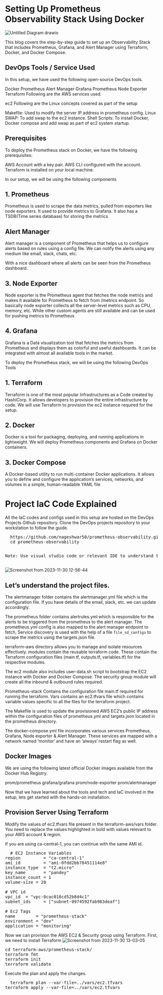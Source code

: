 # Setting Up Prometheus Observability Stack Using Docker
![Untitled Diagram drawio](https://github.com/nageshwar50/prometheus-observability-/assets/128671109/944bc774-9781-4da0-81ff-743e5b1a9e36)



This blog covers the step-by-step guide to set up an Observability Stack that includes Prometheus, Grafana, and Alert Manager using Terraform, Docker, and Docker Compose.
## DevOps Tools / Service Used
In this setup, we have used the following open-source DevOps tools.

Docker
Prometheus
Alert Manager
Grafana
Prometheus Node Exporter
Terraform
Following are the AWS services used.

ec2
Following are the Linux concepts covered as part of the setup

Makefile: Used to modify the server IP address in prometheus config.
Linux SWAP: To add swap to the ec2 instance.
Shell Scripts: To install Docker, Docker compose and add swap as part of ec2 system startup.

## Prerequisites
To deploy the Prometheus stack on Docker, we have the following prerequisites:

AWS Account with a key pair.
AWS CLI configured with the account.
Terraform is installed on your local machine.

In our setup, we will be using the following components

## 1. Prometheus
Prometheus is used to scrape the data metrics, pulled from exporters like node exporters. It used to provide metrics to Grafana. It also has a TSDB(Time series database) for storing the metrics

## Alert Manager
Alert manager is a component of Prometheus that helps us to configure alerts based on rules using a config file. We can notify the alerts using any medium like email, slack, chats, etc.

With a nice dashboard where all alerts can be seen from the Prometheus dashboard.

## 3. Node Exporter
Node exporter is the Prometheus agent that fetches the node metrics and makes it available for Prometheus to fetch from /metrics endpoint. So basically node exporter collects all the server-level metrics such as CPU, memory, etc.
While other custom agents are still available and can be used for pushing metrics to Prometheus

## 4. Grafana
Grafana is a Data visualization tool that fetches the metrics from Prometheus and displays them as colorful and useful dashboards.
It can be integrated with almost all available tools in the market.

To deploy the Prometheus stack, we will be using the following DevOps Tools

## 1. Terraform
Terraform is one of the most popular Infrastructures as a Code created by HashiCorp. It allows developers to provision the entire infrastructure by code. 
We will use Terraform to provision the ec2 instance required for the setup.

## 2. Docker
Docker is a tool for packaging, deploying, and running applications in lightweight. 
We will deploy Prometheus components and Grafana on Docker containers.

## 3. Docker Compose
A Docker-based utility to run multi-container Docker applications. It allows you to define and configure the application’s services, networks, and volumes in a simple, human-readable YAML file

# Project IaC Code Explained
All the IaC codes and configs used in this setup are hosted on the DevOps Projects Github repository.
Clone the DevOps projects repository to your workstation to follow the guide.
<pre>
  https://github.com/nageshwar50/prometheus-observability.git
  cd prometheus-observability
  </pre>
<pre>
Note: Use visual studio code or relevant IDE to understand the code structure better.
  </pre>

![Screenshot from 2023-11-30 12-56-44](https://github.com/nageshwar50/prometheus-observability-/assets/128671109/66517e8e-4c41-4505-98bf-20a626e53edb)


## Let’s understand the project files.

The alertmanager folder contains the alertmanager.yml file which is the configuration file. If you have details of the email, slack, etc. we can update accordingly.

The prometheus folder contains alertrules.yml which is responsible for the alerts to be triggered from the prometheus to the alert manager. The prometheus.yml config is also mapped to the alert manager endpoint to fetch, Service discovery is used with the help of a file `file_sd_configs` to scrape the metrics using the targets.json file.

terraform-aws directory allows you to manage and isolate resources effectively. modules contain the reusable terraform code. These contain the Terraform configuration files (main.tf, outputs.tf, variables.tf) for the respective modules.

The ec2 module also includes user-data.sh script to bootstrap the EC2 instance with Docker and Docker Compose. The security group module will create all the inbound & outbound rules required.

Prometheus-stack Contains the configuration file main.tf required for running the terraform. Vars contains an ec2.tfvars file which contains variable values specific to all the files for the terraform project.

The Makefile is used to update the provisioned AWS EC2’s public IP address within the configuration files of prometheus.yml and targets.json located in the prometheus directory.

The docker-compose.yml file incorporates various services Prometheus, Grafana, Node exporter & Alert Manager. These services are mapped with a network named ‘monitor‘ and have an ‘always‘ restart flag as well.

## Docker Images
We are using the following latest official Docker images available from the Docker Hub Registry.

prom/prometheus
grafana/grafana
prom/node-exporter
prom/alertmanager

Now that we have learned about the tools and tech and IaC involved in the setup, lets get started with the hands-on installation.

## Provision Server Using Terraform

Modify the values of ec2.tfvars file present in the terraform-aws/vars folder. You need to replace the values highlighted in bold with values relevant to your AWS account & region.

If you are using ca-central-1, you can continue with the same AMI id.

<pre>
  # EC2 Instance Variables
region         = "ca-central-1"
ami_id         = "ami-0fdd2bb78451114e8"
instance_type  = "t2.micro"
key_name       = "pandey"
instance_count = 1
volume-size = 20

# VPC id
vpc_id  = "vpc-0cac018cd52b8d4c1"
subnet_ids     = ["subnet-0974592fab983deaf"]

# Ec2 Tags
name        = "prometheus-stack"
environment = "dev"
application = "monitoring"
</pre>

Now we can provision the AWS EC2 & Security group using Terraform.
First, we need to install Terraform
![Screenshot from 2023-11-30 13-03-05](https://github.com/nageshwar50/prometheus-observability-/assets/128671109/cbd699b8-6a47-46cc-a4f5-7101a07273df)


<pre>
cd terraform-aws/prometheus-stack/
terraform fmt
terraform init
terraform validate
</pre>

Execute the plan and apply the changes.
<pre>
  terraform plan --var-file=../vars/ec2.tfvars
terraform apply --var-file=../vars/ec2.tfvars
</pre>



































